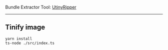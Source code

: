 Bundle Extractor Tool: [UtinyRipper](https://github.com/mafaca/UtinyRipper)

---

## Tinify image

```shell
yarn install
ts-node ./src/index.ts
```
